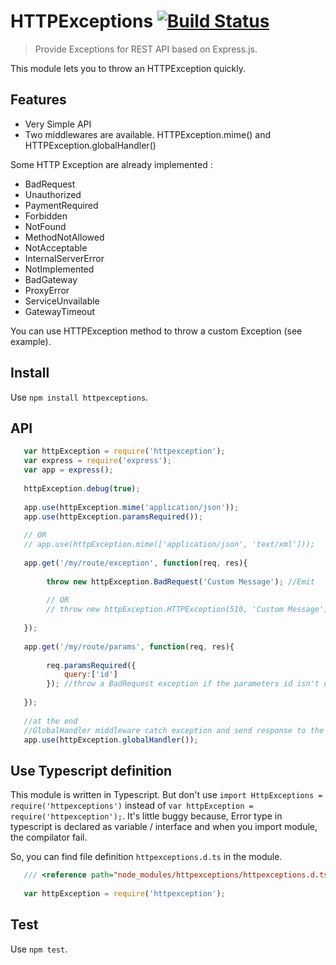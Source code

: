 # HTTPExceptions [![Build Status](https://travis-ci.org/Romakita/httpexceptions.svg?branch=master)](https://travis-ci.org/Romakita/httpexceptions)

> Provide Exceptions for REST API based on Express.js.

This module lets you to throw an HTTPException quickly.

## Features
* Very Simple API
* Two middlewares are available. HTTPException.mime() and HTTPException.globalHandler()

Some HTTP Exception are already implemented : 
 * BadRequest
 * Unauthorized
 * PaymentRequired
 * Forbidden
 * NotFound
 * MethodNotAllowed
 * NotAcceptable
 * InternalServerError
 * NotImplemented
 * BadGateway
 * ProxyError
 * ServiceUnvailable
 * GatewayTimeout
 
You can use HTTPException method to throw a custom Exception (see example).


## Install

Use `npm install httpexceptions`.

## API

``` javascript
   var httpException = require('httpexception');
   var express = require('express');
   var app = express();
   
   httpException.debug(true);
   
   app.use(httpException.mime('application/json'));
   app.use(httpException.paramsRequired());
   
   // OR
   // app.use(httpException.mime(['application/json', 'text/xml']));
   
   app.get('/my/route/exception', function(req, res){
   
        throw new httpException.BadRequest('Custom Message'); //Emit 
        
        // OR
        // throw new httpException.HTTPException(510, 'Custom Message');
   
   });
   
   app.get('/my/route/params', function(req, res){
      
        req.paramsRequired({
            query:['id']
        }); //throw a BadRequest exception if the parameters id isn't defined in queryParams
  
   });
   
   //at the end
   //GlobalHandler middleware catch exception and send response to the client
   app.use(httpException.globalHandler());
```

## Use Typescript definition

This module is written in Typescript. But don't use `import HttpExceptions = require('httpexceptions')` instead of 
`var httpException = require('httpexception');`. It's little buggy because, Error type in typescript is declared as 
variable / interface and when you import module, the compilator fail.


So, you can find file definition `httpexceptions.d.ts` in the module.

``` typescript
   /// <reference path="node_modules/httpexceptions/httpexceptions.d.ts" />
   
   var httpException = require('httpexception');
```


## Test

Use `npm test`.


[travis]: https://travis-ci.org/